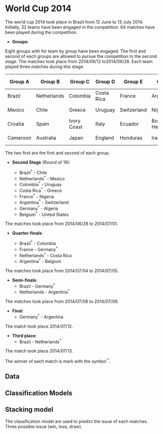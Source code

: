 
# World Cup 2014

The world cup 2014 took place in Brazil from 12 June to 13 July 2014. Initially,
32 teams have been engaged in the competition. 64 matches have been played during the competition.

 - **Groups**:

 Eight groups with for team by group have been engaged. The first and second of each groups are allowed to pursue the competition to the second stage. The matches took place from 2014/06/12 to2014/06/26. Each team played three matches during this stage.

| Group A  | Group B     | Group C     | Group D    | Group E     | Group F                | Group G       | Group H     |
| -------  | -------     | ------      | -------    | -------     | -------                | ------        | -------     |
| Brazil   | Netherlands | Colombia    | Costa Rica | France      | Argentina              | Germany       | Belgium     |
| Mexico   | Chile       | Greece      | Uruguay    | Switzerland | Nigeria                | United States | Algeria     |
| Croatia  | Spain       | Ivory Coast | Italy      | Ecuador     | Bosnia and Herzegovina | Portugal      | Russia      |
| Cameroon | Australia   | Japan       | England    | Honduras    | Iran                   | Ghana         | South Korea |

The two first are the first and second of each group.

- **Second Stage** (Round of 16):

  - Brazil<sup>*</sup> - Chile
  - Netherlands<sup>*</sup> - Mexico
  - Colombia<sup>*</sup> - Uruguay
  - Costa Rica<sup>*</sup> - Greece
  - France<sup>*</sup> - Nigeria
  - Argentina<sup>*</sup> - Switzerland
  - Germany<sup>*</sup> - Algeria
  - Belgium<sup>*</sup> - United States

The matches took place from 2014/06/28 to 2014/07/01.

- **Quarter-finals**:

  - Brazil<sup>*</sup> - Colombia
  - France - Germany<sup>*</sup>
  - Netherlands<sup>*</sup> - Costa Rica
  - Argentina<sup>*</sup> - Belgium

The matches took place from 2014/07/04 to 2014/07/05.

- **Semi-finals**:
  - Brazil - Germany<sup>*</sup>
  - Netherlands - Argentina<sup>*</sup>

The matches took place from 2014/07/08 to 2014/07/09.

- **Final**:
  - Germany<sup>*</sup> - Argentina

The match took place 2014/07/12.

- **Third place**:
  - Brazil - Netherlands<sup>*</sup>

The match took place 2014/07/13.

The winner of each match is mark with the symbol <sup>*</sup>.

## Data

## Classification Models

## Stacking model

The classification model are used to predict the issue of each matches. Three possible
issue (win, lose, draw).
